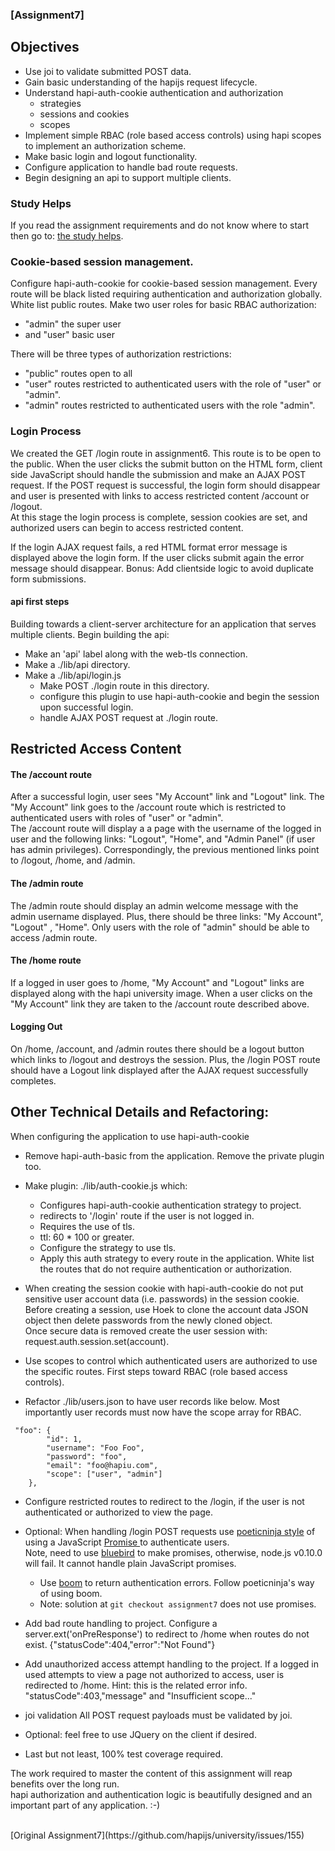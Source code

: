 ### [Assignment7]  

## Objectives
* Use joi to validate submitted POST data.
* Gain basic understanding of the hapijs request lifecycle.
* Understand hapi-auth-cookie authentication and authorization
    * strategies
    * sessions and cookies
    * scopes
* Implement simple RBAC (role based access controls) using hapi scopes
  to implement an authorization scheme.
* Make basic login and logout functionality.
* Configure application to handle bad route requests.
* Begin designing an api to support multiple clients.

### Study Helps
If you read the assignment requirements and do not know where to start then go to: [the study helps](https://github.com/hapijs/university/issues/153).

###  Cookie-based session management.
Configure hapi-auth-cookie for cookie-based session management.
Every route will be black listed requiring authentication and authorization globally.
White list public routes. Make two user roles for basic RBAC authorization:
* "admin" the super user
* and "user"  basic user

There will be three types of authorization restrictions:
  * "public" routes open to all
  * "user" routes restricted to authenticated users with the role of "user" or "admin".
  *  "admin" routes restricted to authenticated users with the role "admin".

### Login Process
We created the GET /login route in assignment6. This route is to be open to the public.
When the user clicks the submit button on the HTML form, client side JavaScript should handle the submission and make an AJAX POST request.
If the POST request is successful, the login form should disappear and user is presented with links to access restricted content /account or /logout.  
At this stage the login process is complete, session cookies are set, and authorized users can begin to access restricted content.

If the login AJAX request fails, a red HTML format error message is displayed above the login form.
If the user clicks submit again the error message should disappear.
Bonus: Add clientside logic to avoid duplicate form submissions.

#### api first steps
Building towards a client-server architecture for an application that serves multiple clients.
Begin building the api:
* Make an 'api' label along with the web-tls connection.
* Make a ./lib/api directory.
* Make a ./lib/api/login.js
    * Make POST ./login route in this directory.
    * configure this plugin to use hapi-auth-cookie and begin the session upon successful login.
    * handle AJAX POST request at ./login route.

## Restricted Access Content

#### The /account route
After a successful login, user sees "My Account" link and "Logout" link.
The "My Account" link goes to the /account route which is restricted to authenticated users with roles of "user" or "admin".  
The /account route will display a a page with the username of the logged in user and the following links: "Logout", "Home", and "Admin Panel"  (if user has admin privileges).
Correspondingly, the previous mentioned links point to /logout, /home, and /admin.

#### The /admin route
The /admin route should display an admin welcome message with the admin username displayed.
Plus, there should be three links: "My Account", "Logout" , "Home".
Only users with the role of "admin" should be able to access /admin route.

#### The /home route
If a logged in user goes to /home,  "My Account" and "Logout" links are displayed along with the
hapi university image. When a user clicks on the "My Account" link they are taken to the /account route described above.

#### Logging Out
On /home, /account, and /admin routes there should be a logout button which links to /logout and destroys the session.
Plus, the /login POST route should have a Logout link displayed after the AJAX request successfully completes.

## Other Technical Details and Refactoring:

When configuring the application to use hapi-auth-cookie

*  Remove hapi-auth-basic from the application.
    Remove the private plugin too.

* Make plugin: ./lib/auth-cookie.js which:
   *  Configures hapi-auth-cookie authentication strategy to project.
   *  redirects to '/login' route if the user is not logged in.
   *  Requires the use of tls.
   * ttl: 60 * 100 or greater.
   * Configure the strategy to use tls.
   * Apply this auth strategy to every route in the application.
  White list the routes that do not require authentication or authorization.

* When creating the session cookie with hapi-auth-cookie do not put sensitive
  user account data (i.e. passwords) in the session cookie.  Before creating a session, use Hoek to clone the account data JSON object then delete passwords from the newly cloned object.  
  Once secure data is removed create the user session with: request.auth.session.set(account).

*  Use scopes to control which authenticated users are
   authorized to use the specific routes.  First steps toward RBAC (role based access controls).

* Refactor ./lib/users.json to have user records like below.
  Most importantly user records must now have the scope array for RBAC.
```
 "foo": {
        "id": 1,
        "username": "Foo Foo",
        "password": "foo",
        "email": "foo@hapiu.com",
        "scope": ["user", "admin"]
    },
```

* Configure restricted routes to redirect to the /login, if the user
  is not authenticated or authorized to view the page.

* Optional: When handling /login POST requests use [poeticninja style](https://medium.com/@poeticninja/authentication-and-authorization-with-hapi-5529b5ecc8ec) of using
  a JavaScript [Promise ](https://developer.mozilla.org/en-US/docs/Web/JavaScript/Reference/Global_Objects/Promise/catch) to authenticate users.  
  Note,  need to use [bluebird](https://www.npmjs.com/package/bluebird) to 
  make promises, otherwise, node.js v0.10.0 will fail.  It cannot handle plain JavaScript promises. 
  * Use [boom](https://github.com/hapijs/boom) to return authentication errors.
    Follow poeticninja's way of using boom.  
  * Note: solution at `git checkout assignment7` does not use promises.

* Add bad route handling to project.
  Configure a server.ext('onPreResponse') to redirect to /home when routes
  do not exist. {"statusCode":404,"error":"Not Found"}
* Add unauthorized access attempt handling to the project. 
  If a logged in used attempts to view a page not authorized to access, user is
  redirected to /home. Hint: this is the related error info. "statusCode":403,"message" and "Insufficient scope..."

* joi validation
  All POST request payloads must be validated by joi.

* Optional: feel free to use JQuery on the client if desired.

* Last but not least, 100% test coverage required.

The work required to master the content of this assignment will reap benefits over the long run.   
hapi authorization and authentication logic is beautifully designed and an important part of any application. :-)  

<br/>  
[Original Assignment7](https://github.com/hapijs/university/issues/155)
